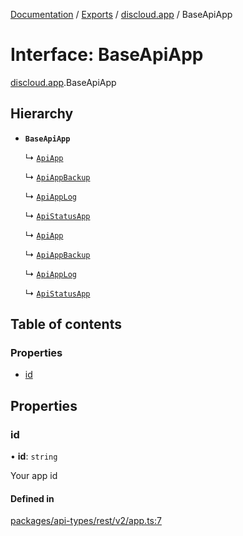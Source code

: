 [Documentation](../README.md) / [Exports](../modules.md) / [discloud.app](../modules/discloud_app.md) / BaseApiApp

# Interface: BaseApiApp

[discloud.app](../modules/discloud_app.md).BaseApiApp

## Hierarchy

- **`BaseApiApp`**

  ↳ [`ApiApp`](discloud_app.ApiApp.md)

  ↳ [`ApiAppBackup`](discloud_app.ApiAppBackup.md)

  ↳ [`ApiAppLog`](discloud_app.ApiAppLog.md)

  ↳ [`ApiStatusApp`](discloud_app.ApiStatusApp.md)

  ↳ [`ApiApp`](discloud_app.ApiApp.md)

  ↳ [`ApiAppBackup`](discloud_app.ApiAppBackup.md)

  ↳ [`ApiAppLog`](discloud_app.ApiAppLog.md)

  ↳ [`ApiStatusApp`](discloud_app.ApiStatusApp.md)

## Table of contents

### Properties

- [id](discloud_app.BaseApiApp.md#id)

## Properties

### id

• **id**: `string`

Your app id

#### Defined in

[packages/api-types/rest/v2/app.ts:7](https://github.com/discloud/discloud.app/blob/a142e7d/packages/api-types/rest/v2/app.ts#L7)
